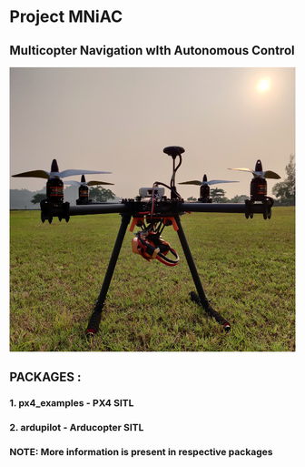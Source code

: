 # Project MNiAC
 
## Multicopter Navigation wIth Autonomous Control



<div align="center">
<img src="resource/ground.jpg" alt="drawing" height="500px" width="600px"/>
</div>

## PACKAGES :

### 1. px4_examples - PX4 SITL
### 2. ardupilot - Arducopter SITL
### NOTE: More information is present in respective packages

